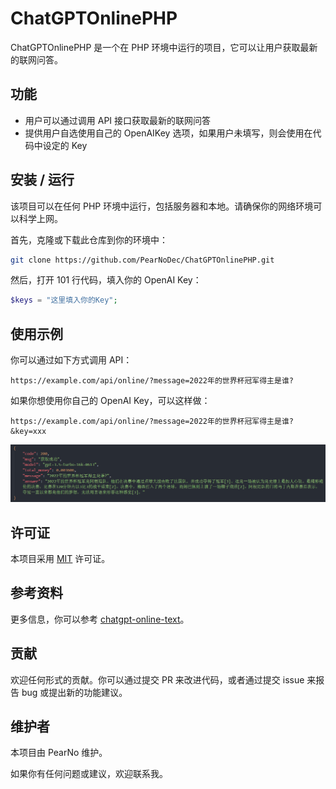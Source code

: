 # ChatGPTOnlinePHP

ChatGPTOnlinePHP 是一个在 PHP 环境中运行的项目，它可以让用户获取最新的联网问答。

## 功能

- 用户可以通过调用 API 接口获取最新的联网问答
- 提供用户自选使用自己的 OpenAIKey 选项，如果用户未填写，则会使用在代码中设定的 Key

## 安装 / 运行

该项目可以在任何 PHP 环境中运行，包括服务器和本地。请确保你的网络环境可以科学上网。

首先，克隆或下载此仓库到你的环境中：

```bash
git clone https://github.com/PearNoDec/ChatGPTOnlinePHP.git
```

然后，打开 101 行代码，填入你的 OpenAI Key：

```php
$keys = "这里填入你的Key";
```

## 使用示例

你可以通过如下方式调用 API：

```
https://example.com/api/online/?message=2022年的世界杯冠军得主是谁?
```

如果你想使用你自己的 OpenAI Key，可以这样做：

```
https://example.com/api/online/?message=2022年的世界杯冠军得主是谁?&key=xxx
```

![Image text](success.png)

## 许可证

本项目采用 [MIT](LICENSE) 许可证。

## 参考资料

更多信息，你可以参考 [chatgpt-online-text](https://github.com/PearNoDec/chatgpt-online-text)。

## 贡献

欢迎任何形式的贡献。你可以通过提交 PR 来改进代码，或者通过提交 issue 来报告 bug 或提出新的功能建议。

## 维护者

本项目由 PearNo 维护。

如果你有任何问题或建议，欢迎联系我。
